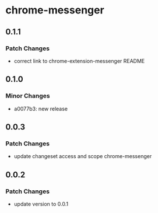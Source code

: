 # chrome-messenger

## 0.1.1

### Patch Changes

- correct link to chrome-extension-messenger README

## 0.1.0

### Minor Changes

- a0077b3: new release

## 0.0.3

### Patch Changes

- update changeset access and scope chrome-messenger

## 0.0.2

### Patch Changes

- update version to 0.0.1
